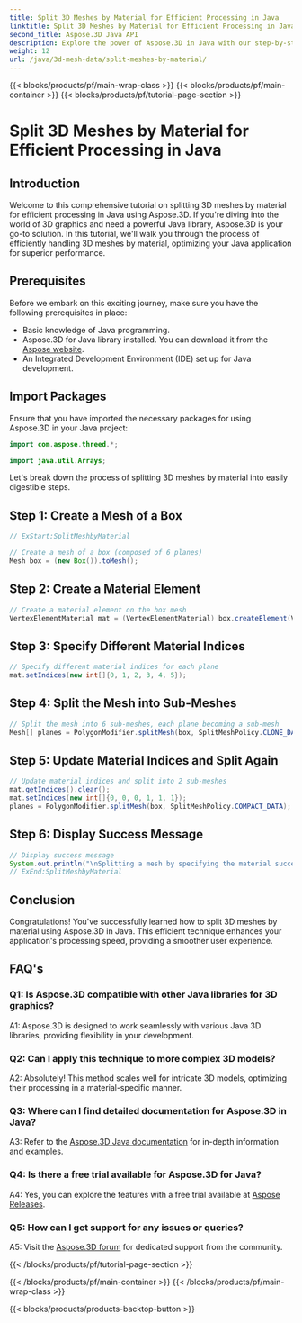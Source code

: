 ```yaml
---
title: Split 3D Meshes by Material for Efficient Processing in Java
linktitle: Split 3D Meshes by Material for Efficient Processing in Java
second_title: Aspose.3D Java API
description: Explore the power of Aspose.3D in Java with our step-by-step guide on splitting 3D meshes efficiently by material. Enhance your application's performance seamlessly.
weight: 12
url: /java/3d-mesh-data/split-meshes-by-material/
---
```


{{< blocks/products/pf/main-wrap-class >}}
{{< blocks/products/pf/main-container >}}
{{< blocks/products/pf/tutorial-page-section >}}

# Split 3D Meshes by Material for Efficient Processing in Java

## Introduction

Welcome to this comprehensive tutorial on splitting 3D meshes by material for efficient processing in Java using Aspose.3D. If you're diving into the world of 3D graphics and need a powerful Java library, Aspose.3D is your go-to solution. In this tutorial, we'll walk you through the process of efficiently handling 3D meshes by material, optimizing your Java application for superior performance.

## Prerequisites

Before we embark on this exciting journey, make sure you have the following prerequisites in place:

- Basic knowledge of Java programming.
- Aspose.3D for Java library installed. You can download it from the [Aspose website](https://releases.aspose.com/3d/java/).
- An Integrated Development Environment (IDE) set up for Java development.

## Import Packages

Ensure that you have imported the necessary packages for using Aspose.3D in your Java project:

```java
import com.aspose.threed.*;

import java.util.Arrays;
```


Let's break down the process of splitting 3D meshes by material into easily digestible steps.

## Step 1: Create a Mesh of a Box

```java
// ExStart:SplitMeshbyMaterial

// Create a mesh of a box (composed of 6 planes)
Mesh box = (new Box()).toMesh();
```

## Step 2: Create a Material Element

```java
// Create a material element on the box mesh
VertexElementMaterial mat = (VertexElementMaterial) box.createElement(VertexElementType.MATERIAL, MappingMode.POLYGON, ReferenceMode.INDEX);
```

## Step 3: Specify Different Material Indices

```java
// Specify different material indices for each plane
mat.setIndices(new int[]{0, 1, 2, 3, 4, 5});
```

## Step 4: Split the Mesh into Sub-Meshes

```java
// Split the mesh into 6 sub-meshes, each plane becoming a sub-mesh
Mesh[] planes = PolygonModifier.splitMesh(box, SplitMeshPolicy.CLONE_DATA);
```

## Step 5: Update Material Indices and Split Again

```java
// Update material indices and split into 2 sub-meshes
mat.getIndices().clear();
mat.setIndices(new int[]{0, 0, 0, 1, 1, 1});
planes = PolygonModifier.splitMesh(box, SplitMeshPolicy.COMPACT_DATA);
```

## Step 6: Display Success Message

```java
// Display success message
System.out.println("\nSplitting a mesh by specifying the material successfully.");
// ExEnd:SplitMeshbyMaterial
```

## Conclusion

Congratulations! You've successfully learned how to split 3D meshes by material using Aspose.3D in Java. This efficient technique enhances your application's processing speed, providing a smoother user experience.

## FAQ's

### Q1: Is Aspose.3D compatible with other Java libraries for 3D graphics?

A1: Aspose.3D is designed to work seamlessly with various Java 3D libraries, providing flexibility in your development.

### Q2: Can I apply this technique to more complex 3D models?

A2: Absolutely! This method scales well for intricate 3D models, optimizing their processing in a material-specific manner.

### Q3: Where can I find detailed documentation for Aspose.3D in Java?

A3: Refer to the [Aspose.3D Java documentation](https://reference.aspose.com/3d/java/) for in-depth information and examples.

### Q4: Is there a free trial available for Aspose.3D for Java?

A4: Yes, you can explore the features with a free trial available at [Aspose Releases](https://releases.aspose.com/).

### Q5: How can I get support for any issues or queries?

A5: Visit the [Aspose.3D forum](https://forum.aspose.com/c/3d/18) for dedicated support from the community.


{{< /blocks/products/pf/tutorial-page-section >}}

{{< /blocks/products/pf/main-container >}}
{{< /blocks/products/pf/main-wrap-class >}}

{{< blocks/products/products-backtop-button >}}
